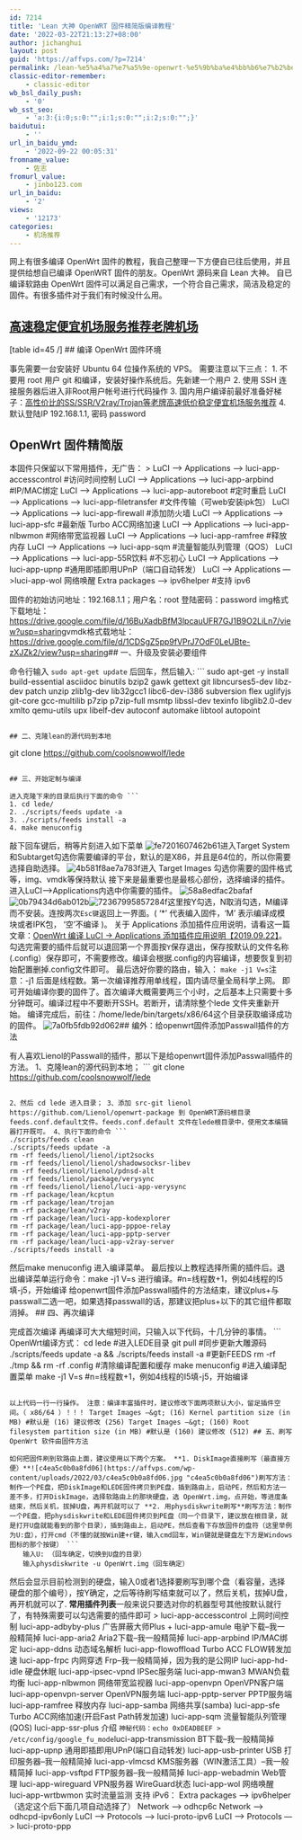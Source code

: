 ```yaml
---
id: 7214
title: 'Lean 大神 OpenWRT 固件精简版编译教程'
date: '2022-03-22T21:13:27+08:00'
author: jichanghui
layout: post
guid: 'https://affvps.com/?p=7214'
permalink: /lean-%e5%a4%a7%e7%a5%9e-openwrt-%e5%9b%ba%e4%bb%b6%e7%b2%be%e7%ae%80%e7%89%88%e7%bc%96%e8%af%91%e6%95%99%e7%a8%8b/
classic-editor-remember:
    - classic-editor
wb_bsl_daily_push:
    - '0'
wb_sst_seo:
    - 'a:3:{i:0;s:0:"";i:1;s:0:"";i:2;s:0:"";}'
baidutui:
    - ''
url_in_baidu_ymd:
    - '2022-09-22 00:05:31'
fromname_value:
    - 佐志
fromurl_value:
    - jinbo123.com
url_in_baidu:
    - '2'
views:
    - '12173'
categories:
    - 机场推荐
---
```


网上有很多编译 OpenWrt 固件的教程，我自己整理一下方便自已往后使用，并且提供给想自已编译 OpenWRT 固件的朋友。OpenWrt 源码来自 Lean 大神。 自已编译软路由 OpenWrt 固件可以满足自己需求，一个符合自己需求，简洁及稳定的固件。有很多插件对于我们有时候没什么用。

## [高速稳定便宜机场服务推荐](https://affvps.com/2931.html)[老牌机场](https://affvps.com/2931.html)

\[table id=45 /\] ## 编译 OpenWrt 固件环境

事先需要一台安装好 Ubuntu 64 位操作系统的 VPS。 需要注意以下三点： 1. 不要用 root 用户 git 和编译，安装好操作系统后。先新建一个用户
2. 使用 SSH 连接服务器后进入非Root用户帐号进行代码操作
3. 国内用户编译前最好准备好梯子：[高性价比的SS/SSR/V2ray/Trojan等老牌高速低价稳定便宜机场服务推荐](https://affvps.com/2931.html)
4. 默认登陆IP 192.168.1.1, 密码 password

## OpenWrt 固件精简版

本固件只保留以下常用插件，无广告： > LuCI —&gt; Applications —&gt; luci-app-accesscontrol #访问时间控制 LuCI —&gt; Applications —&gt; luci-app-arpbind #IP/MAC绑定 LuCI —&gt; Applications —&gt; luci-app-autoreboot #定时重启 LuCI —&gt; Applications —&gt; luci-app-filetransfer #文件传输（可web安装ipk包） LuCI —&gt; Applications —&gt; luci-app-firewall #添加防火墙 LuCI —&gt; Applications —&gt; luci-app-sfc #最新版 Turbo ACC网络加速 LuCI —&gt; Applications —&gt; luci-app-nlbwmon #网络带宽监视器 LuCI —&gt; Applications —&gt; luci-app-ramfree #释放内存 LuCI —&gt; Applications —&gt; luci-app-sqm #流量智能队列管理（QOS） LuCI —&gt; Applications —&gt; luci-app-55R饮料 #不忘初心 LuCI —&gt; Applications —&gt; luci-app-upnp #通用即插即用UPnP（端口自动转发） LuCI —&gt; Applications —&gt;luci-app-wol 网络唤醒 Extra packages —&gt; ipv6helper #支持 ipv6

固件的初始访问地址：192.168.1.1；用户名：root 登陆密码：password img格式下载地址：<https://drive.google.com/file/d/16BuXadbBfM3lpcauUFR7GJ1B9O2LiLn7/view?usp=sharing>vmdk格式载地址：<https://drive.google.com/file/d/1CDSgZ5pp9fVPrJ7OdF0LeUBte-zXJZk2/view?usp=sharing>## 一、升级及安装必要组件

命令行输入 `sudo apt-get update` 后回车，然后输入: ```
sudo apt-get -y install build-essential asciidoc binutils bzip2 gawk gettext git libncurses5-dev libz-dev patch unzip zlib1g-dev lib32gcc1 libc6-dev-i386 subversion flex uglifyjs git-core gcc-multilib p7zip p7zip-full msmtp libssl-dev texinfo libglib2.0-dev xmlto qemu-utils upx libelf-dev autoconf automake libtool autopoint
```

## 二、克隆lean的源代码到本地

```
git clone https://github.com/coolsnowwolf/lede
```

## 三、开始定制与编译

进入克隆下来的目录后执行下面的命令 ```
1. cd lede/
2. ./scripts/feeds update -a
3. ./scripts/feeds install -a
4. make menuconfig
```

敲下回车键后，稍等片刻进入如下菜单 ![fe7201607462b61](https://affvps.com/wp-content/uploads/2022/03/fe7201607462b61.jpg "fe7201607462b61")进入Target System和Subtarget勾选你需要编译的平台，默认的是X86，并且是64位的，所以你需要选择自助选择。 ![4b581f8ae7a783f](https://affvps.com/wp-content/uploads/2022/03/4b581f8ae7a783f.jpg "4b581f8ae7a783f")进入 Target Images 勾选你需要的固件格式等，img、vmdk等保持默认 接下来是最重要也是最核心部份，选择编译的插件。进入LuCI–&gt;Applications内选中你需要的插件。 ![58a8edfac2bafaf](https://affvps.com/wp-content/uploads/2022/03/58a8edfac2bafaf.jpg "58a8edfac2bafaf")![0b79434d6ab012b](https://affvps.com/wp-content/uploads/2022/03/0b79434d6ab012b.jpg "0b79434d6ab012b")![72367995857284f](https://affvps.com/wp-content/uploads/2022/03/72367995857284f.jpg "72367995857284f")这里按Y勾选，N取消勾选，M编译而不安装。连按两次`Esc键`返回上一界面。( ‘\*’ 代表编入固件，‘M’ 表示编译成模块或者IPK包， ‘空’不编译 )。 关于 Applications 添加插件应用说明，请看这一篇文章：[OpenWrt 编译 LuCI -&gt; Applications 添加插件应用说明【2019.09.22】](https://www.right.com.cn/forum/thread-344825-1-1.html)。 勾选完需要的插件后就可以退回第一个界面按`Y`保存退出，保存按默认的文件名称(.config）保存即可，不需要修改。编译会根据.config的内容编译，想要恢复到初始配置删掉.config文件即可。 最后选好你要的路由，输入： `make -j1 V=s`注意：-j1 后面是线程数。第一次编译推荐用单线程，国内请尽量全局科学上网。 即可开始编译你要的固件了。首次编译大概需要两三个小时，之后基本上只需要十多分钟既可。编译过程中不要断开SSH。若断开，请清除整个lede 文件夹重新开始。 编译完成后，前往：/home/lede/bin/targets/x86/64这个目录获取编译成功的固件。 ![7a0fb5fdb92d062](https://affvps.com/wp-content/uploads/2022/03/7a0fb5fdb92d062.jpg "7a0fb5fdb92d062")## 编外：给openwrt固件添加Passwall插件的方法

有人喜欢Lienol的Passwall的插件，那以下是给openwrt固件添加Passwall插件的方法。 1、克隆lean的源代码到本地； ```
git clone https://github.com/coolsnowwolf/lede
```

2、然后 cd lede 进入目录； 3、添加 src-git lienol https://github.com/Lienol/openwrt-package 到 OpenWRT源码根目录feeds.conf.default文件。feeds.conf.default 文件在lede根目录中，使用文本编辑器打开既可。 4、执行下面的命令 ```
./scripts/feeds clean
./scripts/feeds update -a
rm -rf feeds/lienol/lienol/ipt2socks
rm -rf feeds/lienol/lienol/shadowsocksr-libev
rm -rf feeds/lienol/lienol/pdnsd-alt
rm -rf feeds/lienol/package/verysync
rm -rf feeds/lienol/lienol/luci-app-verysync
rm -rf package/lean/kcptun
rm -rf package/lean/trojan
rm -rf package/lean/v2ray
rm -rf package/lean/luci-app-kodexplorer
rm -rf package/lean/luci-app-pppoe-relay
rm -rf package/lean/luci-app-pptp-server
rm -rf package/lean/luci-app-v2ray-server
./scripts/feeds install -a
```

然后make menuconfig 进入编译菜单。 最后按以上教程选择所需的插件后。退出编译菜单运行命令：make -j1 V=s 进行编译。#n=线程数+1，例如4线程的I5填-j5，开始编译 给openwrt固件添加Passwall插件的方法结束，建议plus+与passwall二选一吧，如果选择passwall的话，那建议把plus+以下的其它组件都取消掉。 ## 四、再次编译

完成首次编译 再编译可大大缩短时间，只输入以下代码，十几分钟的事情。 ```
OpenWrt编译方式：
cd lede      #进入LEDE目录
git pull      #同步更新大雕源码
./scripts/feeds update -a && ./scripts/feeds install -a       #更新FEEDS
rm -rf ./tmp && rm -rf .config        #清除编译配置和缓存
make menuconfig     #进入编译配置菜单
make -j1 V=s      #n=线程数+1，例如4线程的I5填-j5，开始编译
```

以上代码一行一行操作。 注意：编译丰富插件时，建议修改下面两项默认大小，留足插件空间。（ x86/64 ）！！！ Target Images —&gt; (16) Kernel partition size (in MB) #默认是 (16) 建议修改 (256) Target Images —&gt; (160) Root filesystem partition size (in MB) #默认是 (160) 建议修改 (512) ## 五、刷写 OpenWrt 软件由固件方法

如何把固件刷到软路由上面，建议使用以下两个方案。 **1. DiskImage直接刷写（最直接方便）**![c4ea5c0b0a8fd06](https://affvps.com/wp-content/uploads/2022/03/c4ea5c0b0a8fd06.jpg "c4ea5c0b0a8fd06")刷写方法：制作一个PE盘，把DiskImage和LEDE固件拷贝到PE盘，插到路由上，启动PE，然后和方法一差不多，打开DiskImage，选择软路由上的那块硬盘，选 OpenWrt.img，点开始，等进度条结束，然后关机，拔掉U盘，再开机就可以了 **2. 用physdiskwrite刷写**刷写方法：制作一个PE盘，把physdiskwrite和LEDE固件拷贝到PE盘（同一个目录下，建议放在根目录，就是打开U盘就能看到的那个目录），插到路由上，启动PE，然后查看下存放固件的盘符（这里举例为U:盘），打开cmd（不懂的就按Win建+r键，输入cmd回车，Win键就是键盘左下方是Windows图标的那个按键） ```
　　输入U: （回车确定，切换到U盘的目录）
　　输入physdiskwrite -u OpenWrt.img（回车确定）
```

然后会显示目前检测到的硬盘，输入0或者1选择要刷写到哪个盘（看容量，选择硬盘的那个编号），按Y确定，之后等待刷写结束就可以了，然后关机，拔掉U盘，再开机就可以了. **常用插件列表**一般来说只要选对你的机器型号其他按默认就行了，有特殊需要可以勾选需要的插件即可 > luci-app-accesscontrol 上网时间控制 luci-app-adbyby-plus 广告屏蔽大师Plus + luci-app-amule 电驴下载–我一般精简掉 luci-app-aria2 Aria2下载–我一般精简掉 luci-app-arpbind IP/MAC绑定 luci-app-ddns 动态域名解析 luci-app-flowoffload Turbo ACC FLOW转发加速 luci-app-frpc 内网穿透 Frp–我一般精简掉，因为我的是公网IP luci-app-hd-idle 硬盘休眠 luci-app-ipsec-vpnd IPSec服务端 luci-app-mwan3 MWAN负载均衡 luci-app-nlbwmon 网络带宽监视器 luci-app-openvpn OpenVPN客户端 luci-app-openvpn-server OpenVPN服务端 luci-app-pptp-server PPTP服务端 luci-app-ramfree 释放内存 luci-app-samba 网络共享(samba) luci-app-sfe Turbo ACC网络加速(开启Fast Path转发加速) luci-app-sqm 流量智能队列管理(QOS) luci-app-ssr-plus 介绍 `神秘代码：echo 0xDEADBEEF > /etc/config/google_fu_mode`luci-app-transmission BT下载–我一般精简掉 luci-app-upnp 通用即插即用UPnP(端口自动转发) luci-app-usb-printer USB 打印服务器–我一般精简掉 luci-app-vlmcsd KMS服务器（WIN激活工具）–我一般精简掉 luci-app-vsftpd FTP服务器–我一般精简掉 luci-app-webadmin Web管理 luci-app-wireguard VPN服务器 WireGuard状态 luci-app-wol 网络唤醒 luci-app-wrtbwmon 实时流量监测 支持 iPv6： Extra packages —&gt; ipv6helper （选定这个后下面几项自动选择了） Network —&gt; odhcp6c Network —&gt; odhcpd-ipv6only LuCI —&gt; Protocols —&gt; luci-proto-ipv6 LuCI —&gt; Protocols —&gt; luci-proto-ppp